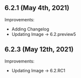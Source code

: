 ## 6.2.1 (May 4th, 2021)

Improvements:
* Adding Changelog
* Updating Image ->  6.2.preview5

## 6.2.3 (May 12th, 2021)

Improvements:
* Updating Image -> 6.2.RC1
